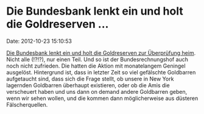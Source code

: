 Die Bundesbank lenkt ein und holt die Goldreserven \...
=======================================================

Date: 2012-10-23 15:10:53

[Die Bundesbank lenkt ein und holt die Goldreserven zur Überprüfung
heim](http://www.tagesschau.de/wirtschaft/bundesbank-goldreserven102.html).
Nicht alle (!?!?), nur einen Teil. Und so ist der Bundesrechnungshof
auch noch nicht zufrieden. Die hatten die Aktion mit monatelangem
Geningel ausgelöst. Hintergrund ist, dass in letzter Zeit so viel
gefälschte Goldbarren aufgetaucht sind, dass sich die Frage stellt, ob
unsere in New York lagernden Goldbarren überhaupt existieren, oder ob
die Amis die verscheuert haben und uns dann on demand andere Goldbarren
geben, wenn wir sehen wollen, und die kommen dann möglicherweise aus
düsteren Fälscherquellen.
